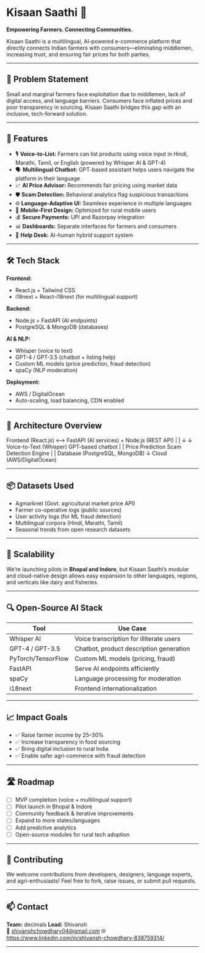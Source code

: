 # Kisaan Saathi 🌾  
**Empowering Farmers. Connecting Communities.**

Kisaan Saathi is a multilingual, AI-powered e-commerce platform that directly connects Indian farmers with consumers—eliminating middlemen, increasing trust, and ensuring fair prices for both parties.

---

## 🧠 Problem Statement
Small and marginal farmers face exploitation due to middlemen, lack of digital access, and language barriers. Consumers face inflated prices and poor transparency in sourcing. Kisaan Saathi bridges this gap with an inclusive, tech-forward solution.

---

## 🌟 Features

- 🎙️ **Voice-to-List:** Farmers can list products using voice input in Hindi, Marathi, Tamil, or English (powered by Whisper AI & GPT-4)
- 🗣️ **Multilingual Chatbot:** GPT-based assistant helps users navigate the platform in their language
- 📈 **AI Price Advisor:** Recommends fair pricing using market data
- 🛡️ **Scam Detection:** Behavioral analytics flag suspicious transactions
- 🌐 **Language-Adaptive UI:** Seamless experience in multiple languages
- 📱 **Mobile-First Design:** Optimized for rural mobile users
- 💰 **Secure Payments:** UPI and Razorpay integration
- 📊 **Dashboards:** Separate interfaces for farmers and consumers
- 🙋 **Help Desk:** AI-human hybrid support system

---

## 🛠️ Tech Stack

**Frontend:**
- React.js + Tailwind CSS
- i18next + React-i18next (for multilingual support)

**Backend:**
- Node.js + FastAPI (AI endpoints)
- PostgreSQL & MongoDB (databases)

**AI & NLP:**
- Whisper (voice to text)
- GPT-4 / GPT-3.5 (chatbot + listing help)
- Custom ML models (price prediction, fraud detection)
- spaCy (NLP moderation)

**Deployment:**
- AWS / DigitalOcean
- Auto-scaling, load balancing, CDN enabled

---

## 🧠 Architecture Overview
Frontend (React.js) <--> FastAPI (AI services) + Node.js (REST API) | | ↓ ↓ Voice-to-Text (Whisper) GPT-based chatbot | | Price Prediction Scam Detection Engine | | Database (PostgreSQL, MongoDB) ↓ Cloud (AWS/DigitalOcean)



---

## 📦 Datasets Used

- Agmarknet (Govt. agricultural market price API)
- Farmer co-operative logs (public sources)
- User activity logs (for ML fraud detection)
- Multilingual corpora (Hindi, Marathi, Tamil)
- Seasonal trends from open research datasets

---

## 🚀 Scalability

We’re launching pilots in **Bhopal and Indore**, but Kisaan Saathi’s modular and cloud-native design allows easy expansion to other languages, regions, and verticals like dairy and fisheries.

---

## 🔍 Open-Source AI Stack

| Tool           | Use Case                                  |
|----------------|-------------------------------------------|
| Whisper AI     | Voice transcription for illiterate users  |
| GPT-4 / GPT-3.5| Chatbot, product description generation    |
| PyTorch/TensorFlow | Custom ML models (pricing, fraud)     |
| FastAPI        | Serve AI endpoints efficiently            |
| spaCy          | Language processing for moderation        |
| i18next        | Frontend internationalization             |

---

## 📈 Impact Goals

- ✅ Raise farmer income by 25–30%
- ✅ Increase transparency in food sourcing
- ✅ Bring digital inclusion to rural India
- ✅ Enable safer agri-commerce with fraud detection

---

## 🛣️ Roadmap

- [ ] MVP completion (voice + multilingual support)
- [ ] Pilot launch in Bhopal & Indore
- [ ] Community feedback & iterative improvements
- [ ] Expand to more states/languages
- [ ] Add predictive analytics
- [ ] Open-source modules for rural tech adoption

---

## 🤝 Contributing

We welcome contributions from developers, designers, language experts, and agri-enthusiasts! Feel free to fork, raise issues, or submit pull requests.

---

## 📫 Contact

**Team:** decimals
**Lead:** Shivansh  
📧 shivanshchowdhary04@gmail.com 
🌐 https://www.linkedin.com/in/shivansh-chowdhary-838759314/

---


